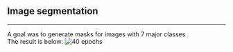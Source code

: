 ## Image segmentation
---
A goal was to generate masks for images with 7 major classes  
The result is below:
![40 epochs](https://github.com/NataliaCH702/Portfolio_DS/assets/168647142/b13db2eb-48b4-432a-be27-eae3f2e31b9a)
